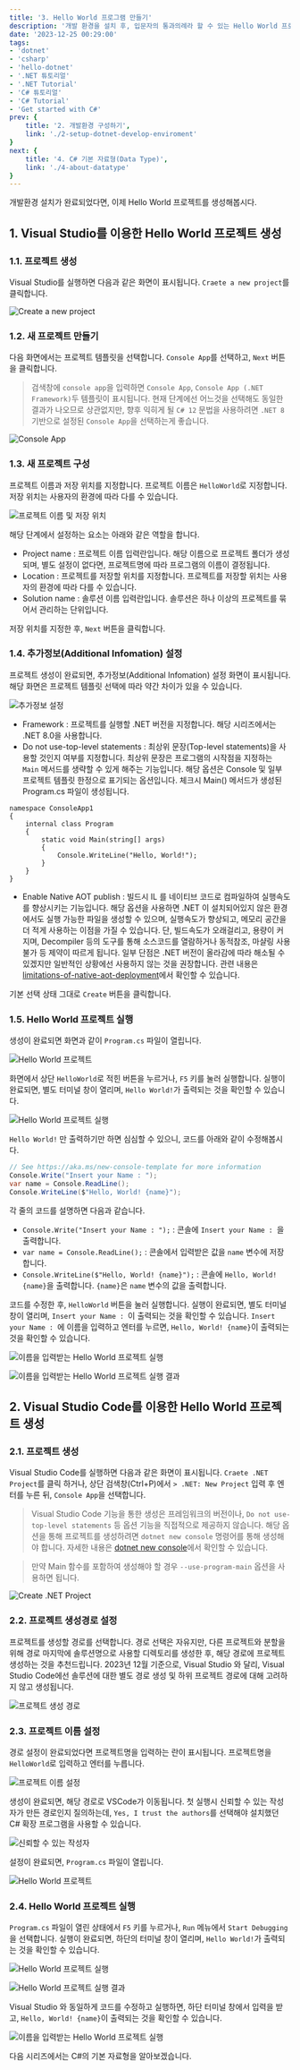 ```yaml
---
title: '3. Hello World 프로그램 만들기'
description: '개발 환경을 설치 후, 입문자의 통과의례라 할 수 있는 Hello World 프로그램을 생성해봅니다.'
date: '2023-12-25 00:29:00'
tags: 
- 'dotnet'
- 'csharp'
- 'hello-dotnet'
- '.NET 튜토리얼'
- '.NET Tutorial'
- 'C# 튜토리얼'
- 'C# Tutorial'
- 'Get started with C#'
prev: {
    title: '2. 개발환경 구성하기',
    link: './2-setup-dotnet-develop-enviroment'
}
next: {
    title: '4. C# 기본 자료형(Data Type)',
    link: './4-about-datatype'
}
---
```


개발환경 설치가 완료되었다면, 이제 Hello World 프로젝트를 생성해봅시다.

## 1. Visual Studio를 이용한 Hello World 프로젝트 생성

### 1.1. 프로젝트 생성

Visual Studio를 실행하면 다음과 같은 화면이 표시됩니다. `Craete a new project`를 클릭합니다.

![Create a new project](/series/hello-dotnet/3/vs-1-create-new-project.png)

### 1.2. 새 프로젝트 만들기

다음 화면에서는 프로젝트 템플릿을 선택합니다. `Console App`를 선택하고, `Next` 버튼을 클릭합니다.

> 검색창에 `console app`을 입력하면 `Console App`, `Console App (.NET Framework)`두 템플릿이 표시됩니다. 현재 단계에선 어느것을 선택해도 동일한 결과가 나오므로 상관없지만, 향후 익히게 될 `C# 12` 문법을 사용하려면 `.NET 8` 기반으로 설정된 `Console App`을 선택하는게 좋습니다. 

![Console App](/series/hello-dotnet/3/vs-2-console-app.png)

### 1.3. 새 프로젝트 구성

프로젝트 이름과 저장 위치를 지정합니다. 프로젝트 이름은 `HelloWorld`로 지정합니다. 저장 위치는 사용자의 환경에 따라 다를 수 있습니다.

![프로젝트 이름 및 저장 위치](/series/hello-dotnet/3/vs-3-project-name.png)

해당 단계에서 설정하는 요소는 아래와 같은 역할을 합니다.

- Project name : 프로젝트 이름 입력란입니다. 해당 이름으로 프로젝트 폴더가 생성되며, 별도 설정이 없다면, 프로젝트명에 따라 프로그램의 이름이 결정됩니다.
- Location : 프로젝트를 저장할 위치를 지정합니다. 프로젝트를 저장할 위치는 사용자의 환경에 따라 다를 수 있습니다.
- Solution name : 솔루션 이름 입력란입니다. 솔루션은 하나 이상의 프로젝트를 묶어서 관리하는 단위입니다.

저장 위치를 지정한 후, `Next` 버튼을 클릭합니다.

### 1.4. 추가정보(Additional Infomation) 설정

프로젝트 생성이 완료되면, 추가정보(Additional Infomation) 설정 화면이 표시됩니다. 해당 화면은 프로젝트 템플릿 선택에 따라 약간 차이가 있을 수 있습니다.

![추가정보 설정](/series/hello-dotnet/3/vs-4-additional-infomation.png)

- Framework : 프로젝트를 실행할 .NET 버전을 지정합니다. 해당 시리즈에서는 .NET 8.0을 사용합니다.
- Do not use-top-level statements : 최상위 문장(Top-level statements)을 사용할 것인지 여부를 지정합니다. 최상위 문장은 프로그램의 시작점을 지정하는 `Main` 메서드를 생략할 수 있게 해주는 기능입니다. 해당 옵션은 Console 및 일부 프로젝트 템플릿 한정으로 표기되는 옵션입니다. 체크시 Main() 메서드가 생성된 Program.cs 파일이 생성됩니다.

```
namespace ConsoleApp1
{
    internal class Program
    {
        static void Main(string[] args)
        {
            Console.WriteLine("Hello, World!");
        }
    }
}
```

- Enable Native AOT publish : 빌드시 IL 를 네이티브 코드로 컴파일하여 실행속도를 향상시키는 기능입니다. 해당 옵션을 사용하면 .NET 이 설치되어있지 않은 환경에서도 실행 가능한 파일을 생성할 수 있으며, 실행속도가 향상되고, 메모리 공간을 더 적게 사용하는 이점을 가질 수 있습니다. 단, 빌드속도가 오래걸리고, 용량이 커지며, Decompiler 등의 도구를 통해 소스코드를 열람하거나 동적참조, 마샬링 사용불가 등 제약이 따르게 됩니다. 일부 단점은 .NET 버전이 올라감에 따라 해소될 수 있겠지만 일반적인 상황에선 사용하지 않는 것을 권장합니다.
관련 내용은 [limitations-of-native-aot-deployment](https://learn.microsoft.com/ko-kr/dotnet/core/deploying/native-aot/?tabs=net8plus%2Cwindows#limitations-of-native-aot-deployment)에서 확인할 수 있습니다.

기본 선택 상태 그대로 `Create` 버튼을 클릭합니다.

### 1.5. Hello World 프로젝트 실행

생성이 완료되면 화면과 같이 `Program.cs` 파일이 열립니다. 

![Hello World 프로젝트](/series/hello-dotnet/3/vs-5-hello-world-project.png)

화면에서 상단 `HelloWorld`로 적힌 버튼을 누르거나, `F5` 키를 눌러 실행합니다. 실행이 완료되면, 별도 터미널 창이 열리며, `Hello World!`가 출력되는 것을 확인할 수 있습니다.

![Hello World 프로젝트 실행](/series/hello-dotnet/3/vs-6-hello-world-run.png)

`Hello World!` 만 출력하기만 하면 심심할 수 있으니, 코드를 아래와 같이 수정해봅시다.

```csharp
// See https://aka.ms/new-console-template for more information
Console.Write("Insert your Name : ");
var name = Console.ReadLine();
Console.WriteLine($"Hello, World! {name}");
```

각 줄의 코드를 설명하면 다음과 같습니다.

- `Console.Write("Insert your Name : ");` : 콘솔에 `Insert your Name : `을 출력합니다.
- `var name = Console.ReadLine();` : 콘솔에서 입력받은 값을 `name` 변수에 저장합니다.
- `Console.WriteLine($"Hello, World! {name}");` : 콘솔에 `Hello, World! {name}`을 출력합니다. `{name}`은 `name` 변수의 값을 출력합니다.

코드를 수정한 후, `HelloWorld` 버튼을 눌러 실행합니다. 실행이 완료되면, 별도 터미널 창이 열리며, `Insert your Name : `이 출력되는 것을 확인할 수 있습니다. `Insert your Name : `에 이름을 입력하고 엔터를 누르면, `Hello, World! {name}`이 출력되는 것을 확인할 수 있습니다.

![이름을 입력받는 Hello World 프로젝트 실행](/series/hello-dotnet/3/vs-7-hello-world-run-with-name.png)

![이름을 입력받는 Hello World 프로젝트 실행 결과](/series/hello-dotnet/3/vs-8-hello-world-run-with-name.png)

## 2. Visual Studio Code를 이용한 Hello World 프로젝트 생성

### 2.1. 프로젝트 생성

Visual Studio Code를 실행하면 다음과 같은 화면이 표시됩니다. `Craete .NET Project`를 클릭 하거나, 상단 검색창(Ctrl+P)에서 `> .NET: New Project` 입력 후 엔터를 누른 뒤, `Console App`을 선택합니다.

> Visual Studio Code 기능을 통한 생성은 프레임워크의 버전이나, `Do not use-top-level statements` 등 옵션 기능을 직접적으로 제공하지 않습니다. 해당 옵션을 통해 프로젝트를 생성하려면 `dotnet new console` 명령어를 통해 생성해야 합니다.
자세한 내용은 [dotnet new console](https://docs.microsoft.com/ko-kr/dotnet/core/tools/dotnet-new?tabs=netcore22#console-app)에서 확인할 수 있습니다.

> 만약 Main 함수를 포함하여 생성해야 할 경우 `--use-program-main` 옵션을 사용하면 됩니다.

![Create .NET Project](/series/hello-dotnet/3/vscode-1-create-new-project.png)

### 2.2. 프로젝트 생성경로 설정

프로젝트를 생성할 경로를 선택합니다. 경로 선택은 자유지만, 다른 프로젝트와 분할을 위해 경로 마지막에 솔루션명으로 사용할 디렉토리를 생성한 후, 해당 경로에 프로젝트 생성하는 것을 추천드립니다. 
2023년 12월 기준으로, Visual Studio 와 달리, Visual Studio Code에선 솔루션에 대한 별도 경로 생성 및 하위 프로젝트 경로에 대해 고려하지 않고 생성됩니다.

![프로젝트 생성 경로](/series/hello-dotnet/3/vscode-2-select-project-path.png)

### 2.3. 프로젝트 이름 설정

경로 설정이 완료되었다면 프로젝트명을 입력하는 란이 표시됩니다. 프로젝트명을 `HelloWorld`로 입력하고 엔터를 누릅니다.

![프로젝트 이름 설정](/series/hello-dotnet/3/vscode-3-input-project-name.png)

생성이 완료되면, 해당 경로로 VSCode가 이동됩니다. 첫 실행시 신뢰할 수 있는 작성자가 만든 경로인지 질의하는데, `Yes, I trust the authors`를 선택해야 설치했던 C# 확장 프로그램을 사용할 수 있습니다.

![신뢰할 수 있는 작성자](/series/hello-dotnet/3/vscode-4-trust-authors.png)

설정이 완료되면, `Program.cs` 파일이 열립니다.

![Hello World 프로젝트](/series/hello-dotnet/3/vscode-5-hello-world-project.png)

### 2.4. Hello World 프로젝트 실행

`Program.cs` 파일이 열린 상태에서 `F5` 키를 누르거나, `Run` 메뉴에서 `Start Debugging`을 선택합니다. 실행이 완료되면, 하단의 터미널 창이 열리며, `Hello World!`가 출력되는 것을 확인할 수 있습니다.

![Hello World 프로젝트 실행](/series/hello-dotnet/3/vscode-6-hello-world-run.png)

![Hello World 프로젝트 실행 결과](/series/hello-dotnet/3/vscode-7-hello-world-run-result.png)

Visual Studio 와 동일하게 코드를 수정하고 실행하면, 하단 터미널 창에서 입력을 받고, `Hello, World! {name}`이 출력되는 것을 확인할 수 있습니다.

![이름을 입력받는 Hello World 프로젝트 실행](/series/hello-dotnet/3/vscode-8-hello-world-run-with-name.png)

다음 시리즈에서는 C#의 기본 자료형을 알아보겠습니다.
